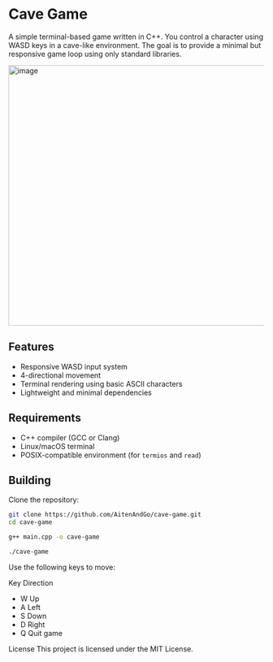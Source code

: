 # Cave Game

A simple terminal-based game written in C++. You control a character using WASD keys in a cave-like environment. The goal is to provide a minimal but responsive game loop using only standard libraries.

<img width="542" height="513" alt="image" src="https://github.com/user-attachments/assets/18a0241e-3b24-4fc2-9d89-3253c8162a5e" />

## Features

- Responsive WASD input system
- 4-directional movement
- Terminal rendering using basic ASCII characters
- Lightweight and minimal dependencies

## Requirements

- C++ compiler (GCC or Clang)
- Linux/macOS terminal
- POSIX-compatible environment (for `termios` and `read`)

## Building

Clone the repository:

```bash
git clone https://github.com/AitenAndGo/cave-game.git
cd cave-game
```
```bash
g++ main.cpp -o cave-game
```
```bash
./cave-game
```

Use the following keys to move:

Key	Direction
- W	Up
- A	Left
- S	Down
- D	Right
- Q	Quit game

License
This project is licensed under the MIT License.
